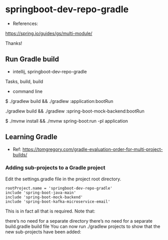# springboot-dev-repo-gradle

- References:

https://spring.io/guides/gs/multi-module/

Thanks!


## Run Gradle build

- intellij, springboot-dev-repo-gradle

Tasks, build, build

- command line

$ ./gradlew build && ./gradlew :application:bootRun


./gradlew build && ./gradlew :spring-boot-mock-backend:bootRun

$ ./mvnw install && ./mvnw spring-boot:run -pl application

## Learning Gradle

- Ref:
  https://tomgregory.com/gradle-evaluation-order-for-multi-project-builds/

### Adding sub-projects to a Gradle project

Edit the settings.gradle file in the project root directory. 

```
rootProject.name = 'springboot-dev-repo-gradle'
include 'spring-boot-java-main'
include 'spring-boot-mock-backend'
include 'spring-boot-kafka-microservice-email'
```
This is in fact all that is required. Note that:

there’s no need for a separate directory
there’s no need for a separate build.gradle build file
You can now run ./gradlew projects to show that the new sub-projects have been added:






